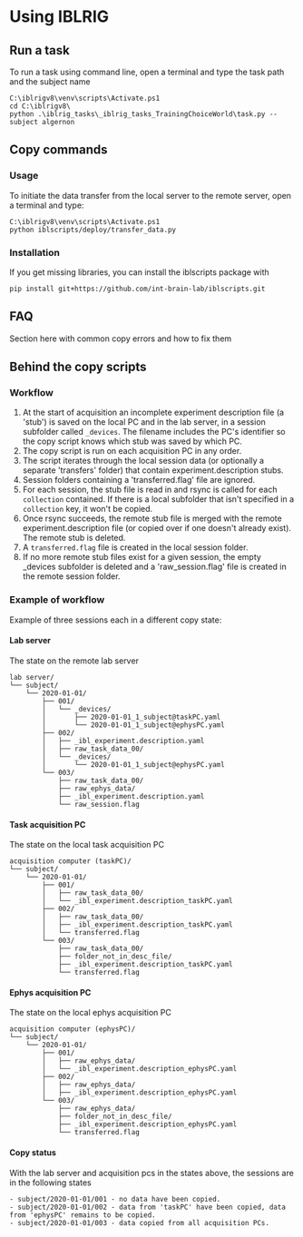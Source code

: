 # Using IBLRIG

## Run a task

To run a task using command line, open a terminal and type the task path and the subject name

    C:\iblrigv8\venv\scripts\Activate.ps1
    cd C:\iblrigv8\
    python .\iblrig_tasks\_iblrig_tasks_TrainingChoiceWorld\task.py --subject algernon


## Copy commands

### Usage

To initiate the data transfer from the local server to the remote server, open a terminal and type:

    C:\iblrigv8\venv\scripts\Activate.ps1
    python iblscripts/deploy/transfer_data.py

### Installation
If you get missing libraries, you can install the iblscripts package with

    pip install git+https://github.com/int-brain-lab/iblscripts.git



## FAQ
Section here with common copy errors and how to fix them

## Behind the copy scripts

### Workflow
1. At the start of acquisition an incomplete experiment description file (a 'stub') is saved on
the local PC and in the lab server, in a session subfolder called `_devices`.  The filename
includes the PC's identifier so the copy script knows which stub was saved by which PC.
2. The copy script is run on each acquisition PC in any order.
3. The script iterates through the local session data (or optionally a separate 'transfers'
folder) that contain experiment.description stubs.
4. Session folders containing a 'transferred.flag' file are ignored. 
5. For each session, the stub file is read in and rsync is called for each `collection`
contained.  If there is a local subfolder that isn't specified in a `collection` key, it won't
be copied.
6. Once rsync succeeds, the remote stub file is merged with the remote experiment.description
file (or copied over if one doesn't already exist).  The remote stub is deleted. 
7. A `transferred.flag` file is created in the local session folder.
8. If no more remote stub files exist for a given session, the empty _devices subfolder is
deleted and a 'raw_session.flag' file is created in the remote session folder.

### Example of workflow
Example of three sessions each in a different copy state:

#### Lab server
The state on the remote lab server
```
lab server/
└── subject/
    └── 2020-01-01/
        ├── 001/
        │   └── _devices/
        │       ├── 2020-01-01_1_subject@taskPC.yaml
        │       └── 2020-01-01_1_subject@ephysPC.yaml
        ├── 002/
        │   ├── _ibl_experiment.description.yaml
        │   ├── raw_task_data_00/
        │   └── _devices/
        │       └── 2020-01-01_1_subject@ephysPC.yaml
        └── 003/
            ├── raw_task_data_00/
            ├── raw_ephys_data/
            ├── _ibl_experiment.description.yaml
            └── raw_session.flag
```

#### Task acquisition PC
The state on the local task acquisition PC
```
acquisition computer (taskPC)/
└── subject/
    └── 2020-01-01/
        ├── 001/
        │   ├── raw_task_data_00/
        │   └── _ibl_experiment.description_taskPC.yaml
        ├── 002/
        │   ├── raw_task_data_00/
        │   ├── _ibl_experiment.description_taskPC.yaml
        │   └── transferred.flag
        └── 003/
            ├── raw_task_data_00/
            ├── folder_not_in_desc_file/
            ├── _ibl_experiment.description_taskPC.yaml
            └── transferred.flag
```
#### Ephys acquisition PC
The state on the local ephys acquisition PC
```
acquisition computer (ephysPC)/
└── subject/
    └── 2020-01-01/
        ├── 001/
        │   ├── raw_ephys_data/
        │   └── _ibl_experiment.description_ephysPC.yaml
        ├── 002/
        │   ├── raw_ephys_data/
        │   ├── _ibl_experiment.description_ephysPC.yaml
        └── 003/
            ├── raw_ephys_data/
            ├── folder_not_in_desc_file/
            ├── _ibl_experiment.description_ephysPC.yaml
            └── transferred.flag
```

#### Copy status
With the lab server and acquisition pcs in the states above, the sessions are in the following
states
```
- subject/2020-01-01/001 - no data have been copied.
- subject/2020-01-01/002 - data from 'taskPC' have been copied, data from 'ephysPC' remains to be copied.
- subject/2020-01-01/003 - data copied from all acquisition PCs.
```
